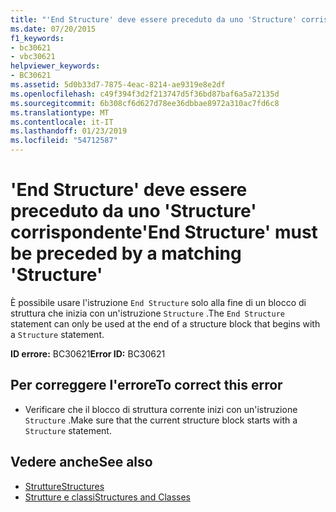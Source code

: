 ```yaml
---
title: "'End Structure' deve essere preceduto da uno 'Structure' corrispondente"
ms.date: 07/20/2015
f1_keywords:
- bc30621
- vbc30621
helpviewer_keywords:
- BC30621
ms.assetid: 5d0b33d7-7875-4eac-8214-ae9319e8e2df
ms.openlocfilehash: c49f394f3d2f213747d5f36bd87baf6a5a72135d
ms.sourcegitcommit: 6b308cf6d627d78ee36dbbae8972a310ac7fd6c8
ms.translationtype: MT
ms.contentlocale: it-IT
ms.lasthandoff: 01/23/2019
ms.locfileid: "54712587"
---
```

# <a name="end-structure-must-be-preceded-by-a-matching-structure"></a><span data-ttu-id="7a65b-102">'End Structure' deve essere preceduto da uno 'Structure' corrispondente</span><span class="sxs-lookup"><span data-stu-id="7a65b-102">'End Structure' must be preceded by a matching 'Structure'</span></span>
<span data-ttu-id="7a65b-103">È possibile usare l'istruzione `End Structure` solo alla fine di un blocco di struttura che inizia con un'istruzione `Structure` .</span><span class="sxs-lookup"><span data-stu-id="7a65b-103">The `End Structure` statement can only be used at the end of a structure block that begins with a `Structure` statement.</span></span>  
  
 <span data-ttu-id="7a65b-104">**ID errore:** BC30621</span><span class="sxs-lookup"><span data-stu-id="7a65b-104">**Error ID:** BC30621</span></span>  
  
## <a name="to-correct-this-error"></a><span data-ttu-id="7a65b-105">Per correggere l'errore</span><span class="sxs-lookup"><span data-stu-id="7a65b-105">To correct this error</span></span>  
  
-   <span data-ttu-id="7a65b-106">Verificare che il blocco di struttura corrente inizi con un'istruzione `Structure` .</span><span class="sxs-lookup"><span data-stu-id="7a65b-106">Make sure that the current structure block starts with a `Structure` statement.</span></span>  
  
## <a name="see-also"></a><span data-ttu-id="7a65b-107">Vedere anche</span><span class="sxs-lookup"><span data-stu-id="7a65b-107">See also</span></span>
- [<span data-ttu-id="7a65b-108">Strutture</span><span class="sxs-lookup"><span data-stu-id="7a65b-108">Structures</span></span>](../../visual-basic/programming-guide/language-features/data-types/structures.md)
- [<span data-ttu-id="7a65b-109">Strutture e classi</span><span class="sxs-lookup"><span data-stu-id="7a65b-109">Structures and Classes</span></span>](../../visual-basic/programming-guide/language-features/data-types/structures-and-classes.md)
